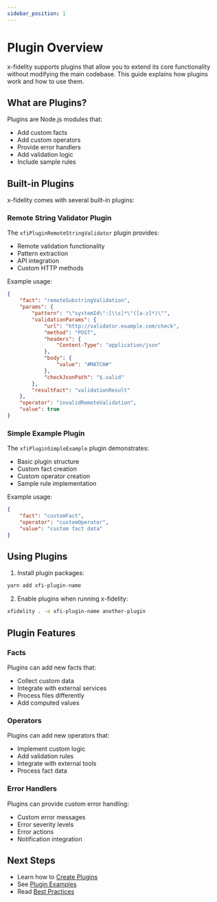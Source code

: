 ```yaml
---
sidebar_position: 1
---
```


# Plugin Overview

x-fidelity supports plugins that allow you to extend its core functionality without modifying the main codebase. This guide explains how plugins work and how to use them.

## What are Plugins?

Plugins are Node.js modules that:
- Add custom facts
- Add custom operators
- Provide error handlers
- Add validation logic
- Include sample rules

## Built-in Plugins

x-fidelity comes with several built-in plugins:

### Remote String Validator Plugin

The `xfiPluginRemoteStringValidator` plugin provides:
- Remote validation functionality
- Pattern extraction
- API integration
- Custom HTTP methods

Example usage:
```json
{
    "fact": "remoteSubstringValidation",
    "params": {
        "pattern": "\"systemId\":[\\s]*\"([a-z]*)\"",
        "validationParams": {
            "url": "http://validator.example.com/check",
            "method": "POST",
            "headers": {
                "Content-Type": "application/json"
            },
            "body": {
                "value": "#MATCH#"
            },
            "checkJsonPath": "$.valid"
        },
        "resultFact": "validationResult"
    },
    "operator": "invalidRemoteValidation",
    "value": true
}
```

### Simple Example Plugin

The `xfiPluginSimpleExample` plugin demonstrates:
- Basic plugin structure
- Custom fact creation
- Custom operator creation
- Sample rule implementation

Example usage:
```json
{
    "fact": "customFact",
    "operator": "customOperator",
    "value": "custom fact data"
}
```

## Using Plugins

1. Install plugin packages:
```bash
yarn add xfi-plugin-name
```

2. Enable plugins when running x-fidelity:
```bash
xfidelity . -e xfi-plugin-name another-plugin
```

## Plugin Features

### Facts

Plugins can add new facts that:
- Collect custom data
- Integrate with external services
- Process files differently
- Add computed values

### Operators

Plugins can add new operators that:
- Implement custom logic
- Add validation rules
- Integrate with external tools
- Process fact data

### Error Handlers

Plugins can provide custom error handling:
- Custom error messages
- Error severity levels
- Error actions
- Notification integration

## Next Steps

- Learn how to [Create Plugins](creating-plugins)
- See [Plugin Examples](plugin-examples)
- Read [Best Practices](best-practices)
